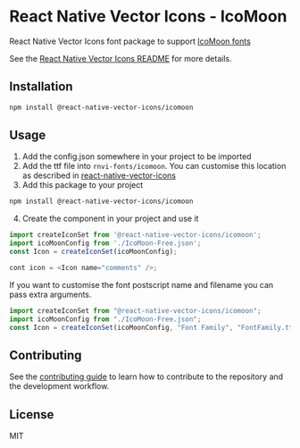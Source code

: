 # React Native Vector Icons - IcoMoon

React Native Vector Icons font package to support [IcoMoon fonts](https://icomoon.io/app)

See the [React Native Vector Icons README](../../README.md) for more details.

## Installation

```sh
npm install @react-native-vector-icons/icomoon
```

## Usage

1. Add the config.json somewhere in your project to be imported
1. Add the ttf file into `rnvi-fonts/icomoon`. You can customise this location as described in [react-native-vector-icons](../../README.md#custom-fonts)
1. Add this package to your project

```sh
npm install @react-native-vector-icons/icomoon
```

4. Create the component in your project and use it

```js
import createIconSet from '@react-native-vector-icons/icomoon';
import icoMoonConfig from './IcoMoon-Free.json';
const Icon = createIconSet(icoMoonConfig);

cont icon = <Icon name="comments" />;
```

If you want to customise the font postscript name and filename you can pass extra arguments.

```js
import createIconSet from "@react-native-vector-icons/icomoon";
import icoMoonConfig from "./IcoMoon-Free.json";
const Icon = createIconSet(icoMoonConfig, "Font Family", "FontFamily.ttf");
```

## Contributing

See the [contributing guide](../../CONTRIBUTING.md) to learn how to contribute to the repository and the development workflow.

## License

MIT

